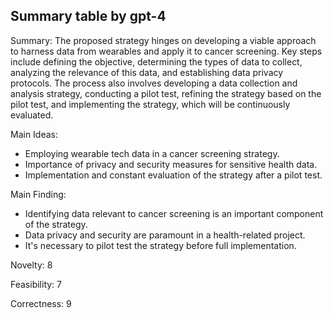 ## Summary table by gpt-4
Summary: 
The proposed strategy hinges on developing a viable approach to harness data from wearables and apply it to cancer screening. Key steps include defining the objective, determining the types of data to collect, analyzing the relevance of this data, and establishing data privacy protocols. The process also involves developing a data collection and analysis strategy, conducting a pilot test, refining the strategy based on the pilot test, and implementing the strategy, which will be continuously evaluated.

Main Ideas: 
- Employing wearable tech data in a cancer screening strategy.
- Importance of privacy and security measures for sensitive health data.
- Implementation and constant evaluation of the strategy after a pilot test.

Main Finding: 
- Identifying data relevant to cancer screening is an important component of the strategy.
- Data privacy and security are paramount in a health-related project.
- It's necessary to pilot test the strategy before full implementation.

Novelty: 8

Feasibility: 7

Correctness: 9
